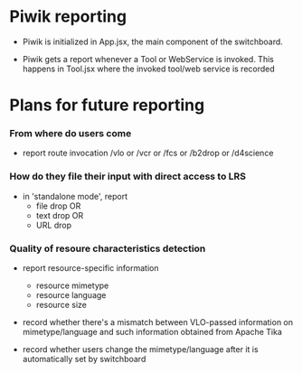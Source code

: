 [//]: # "C. Zinn, Time-stamp: <2018-07-26 15:28:50 (zinn)>"

# Piwik reporting

- Piwik is initialized in App.jsx, the main component of the switchboard.

- Piwik gets a report whenever a Tool or WebService is invoked. This happens in Tool.jsx where the
  invoked tool/web service is recorded



# Plans for future reporting 

### From where do users come
- report route invocation /vlo or /vcr or /fcs or /b2drop or /d4science

### How do they file their input with direct access to LRS
- in 'standalone mode', report 
  - file drop OR
  - text drop OR
  - URL  drop

### Quality of resoure characteristics detection
- report resource-specific information 
  - resource mimetype
  - resource language
  - resource size

- record whether there's a mismatch between VLO-passed information on mimetype/language
  and such information obtained from Apache Tika

- record whether users change the mimetype/language after it is automatically set by
  switchboard 

  
